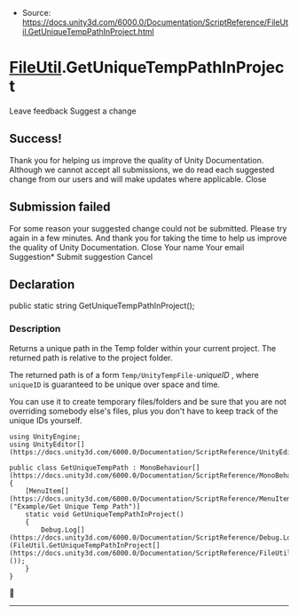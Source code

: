 * Source: https://docs.unity3d.com/6000.0/Documentation/ScriptReference/FileUtil.GetUniqueTempPathInProject.html

#  [FileUtil](https://docs.unity3d.com/6000.0/Documentation/ScriptReference/FileUtil.html).GetUniqueTempPathInProject
Leave feedback
Suggest a change
## Success!
Thank you for helping us improve the quality of Unity Documentation. Although we cannot accept all submissions, we do read each suggested change from our users and will make updates where applicable.
Close
## Submission failed
For some reason your suggested change could not be submitted. Please <a>try again</a> in a few minutes. And thank you for taking the time to help us improve the quality of Unity Documentation.
Close
Your name Your email Suggestion* Submit suggestion
Cancel
## Declaration
public static string GetUniqueTempPathInProject(); 
### Description
Returns a unique path in the Temp folder within your current project.
The returned path is relative to the project folder.  
  
The returned path is of a form `Temp/UnityTempFile-`_uniqueID_ , where `uniqueID` is guaranteed to be unique over space and time.  
  
You can use it to create temporary files/folders and be sure that you are not overriding somebody else's files, plus you don't have to keep track of the unique IDs yourself.  
  

```
using UnityEngine;
using UnityEditor[](https://docs.unity3d.com/6000.0/Documentation/ScriptReference/UnityEditor.html);  
  
public class GetUniqueTempPath : MonoBehaviour[](https://docs.unity3d.com/6000.0/Documentation/ScriptReference/MonoBehaviour.html)
{
    [MenuItem[](https://docs.unity3d.com/6000.0/Documentation/ScriptReference/MenuItem.html)("Example/Get Unique Temp Path")]
    static void GetUniqueTempPathInProject()
    {
        Debug.Log[](https://docs.unity3d.com/6000.0/Documentation/ScriptReference/Debug.Log.html)(FileUtil.GetUniqueTempPathInProject[](https://docs.unity3d.com/6000.0/Documentation/ScriptReference/FileUtil.GetUniqueTempPathInProject.html)());
    }
}

```

* * *
